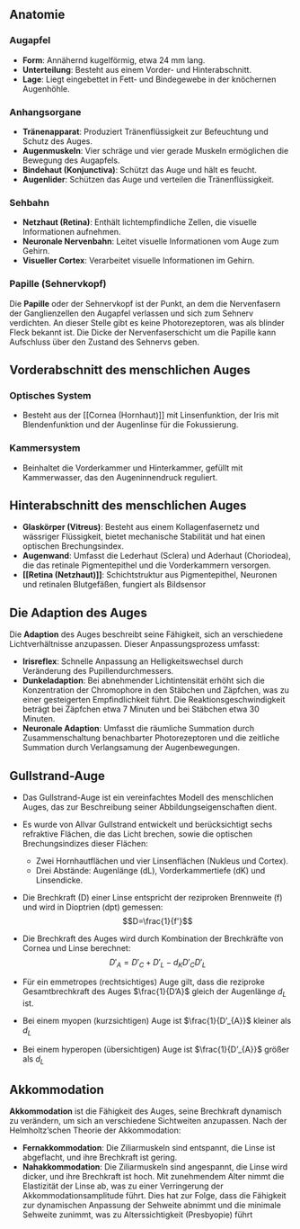 
## Anatomie
### Augapfel
- **Form**: Annähernd kugelförmig, etwa 24 mm lang.
- **Unterteilung**: Besteht aus einem Vorder- und Hinterabschnitt.
- **Lage**: Liegt eingebettet in Fett- und Bindegewebe in der knöchernen Augenhöhle.
### Anhangsorgane
- **Tränenapparat**: Produziert Tränenflüssigkeit zur Befeuchtung und Schutz des Auges.
- **Augenmuskeln**: Vier schräge und vier gerade Muskeln ermöglichen die Bewegung des Augapfels.
- **Bindehaut (Konjunctiva)**: Schützt das Auge und hält es feucht.
- **Augenlider**: Schützen das Auge und verteilen die Tränenflüssigkeit.
### Sehbahn
- **Netzhaut (Retina)**: Enthält lichtempfindliche Zellen, die visuelle Informationen aufnehmen.
- **Neuronale Nervenbahn**: Leitet visuelle Informationen vom Auge zum Gehirn.
- **Visueller Cortex**: Verarbeitet visuelle Informationen im Gehirn.
### Papille (Sehnervkopf)
Die **Papille** oder der Sehnervkopf ist der Punkt, an dem die Nervenfasern der Ganglienzellen den Augapfel verlassen und sich zum Sehnerv verdichten. An dieser Stelle gibt es keine Photorezeptoren, was als blinder Fleck bekannt ist. Die Dicke der Nervenfaserschicht um die Papille kann Aufschluss über den Zustand des Sehnervs geben.

## Vorderabschnitt des menschlichen Auges
### Optisches System
- Besteht aus der [[Cornea (Hornhaut)]] mit Linsenfunktion, der Iris mit Blendenfunktion und der Augenlinse für die Fokussierung.
### Kammersystem
- Beinhaltet die Vorderkammer und Hinterkammer, gefüllt mit Kammerwasser, das den Augeninnendruck reguliert.
## Hinterabschnitt des menschlichen Auges
- **Glaskörper (Vitreus)**: Besteht aus einem Kollagenfasernetz und wässriger Flüssigkeit, bietet mechanische Stabilität und hat einen optischen Brechungsindex.
- **Augenwand**: Umfasst die Lederhaut (Sclera) und Aderhaut (Choriodea), die das retinale Pigmentepithel und die Vorderkammern versorgen.
- **[[Retina (Netzhaut)]]**: Schichtstruktur aus Pigmentepithel, Neuronen und retinalen Blutgefäßen, fungiert als Bildsensor
## Die Adaption des Auges 
Die **Adaption** des Auges beschreibt seine Fähigkeit, sich an verschiedene Lichtverhältnisse anzupassen. Dieser Anpassungsprozess umfasst:
- **Irisreflex**: Schnelle Anpassung an Helligkeitswechsel durch Veränderung des Pupillendurchmessers.
- **Dunkeladaption**: Bei abnehmender Lichtintensität erhöht sich die Konzentration der Chromophore in den Stäbchen und Zäpfchen, was zu einer gesteigerten Empfindlichkeit führt. Die Reaktionsgeschwindigkeit beträgt bei Zäpfchen etwa 7 Minuten und bei Stäbchen etwa 30 Minuten.
- **Neuronale Adaption**: Umfasst die räumliche Summation durch Zusammenschaltung benachbarter Photorezeptoren und die zeitliche Summation durch Verlangsamung der Augenbewegungen.
## Gullstrand-Auge
- Das Gullstrand-Auge ist ein vereinfachtes Modell des menschlichen Auges, das zur Beschreibung seiner Abbildungseigenschaften dient. 
- Es wurde von Allvar Gullstrand entwickelt und berücksichtigt sechs refraktive Flächen, die das Licht brechen, sowie die optischen Brechungsindizes dieser Flächen:
	- Zwei Hornhautflächen und vier Linsenflächen (Nukleus und Cortex).
	- Drei Abstände: Augenlänge (dL), Vorderkammertiefe (dK) und Linsendicke.

- Die Brechkraft (D) einer Linse entspricht der reziproken Brennweite (f) und wird in Dioptrien (dpt) gemessen:$$D=\frac{1}{f'}$$
- Die Brechkraft des Auges wird durch Kombination der Brechkräfte von Cornea und Linse berechnet: $$D'_{A}=D'_{C}+D'_{L}-d_{K}D'_{C}D'_{L}$$
- Für ein emmetropes (rechtsichtiges) Auge gilt, dass die reziproke Gesamtbrechkraft des Auges $\frac{1}{D’A}$ gleich der Augenlänge $d_{L}$ ist. 
- Bei einem myopen (kurzsichtigen) Auge ist $\frac{1}{D’_{A}}$ kleiner als $d_L$
- Bei einem hyperopen (übersichtigen) Auge ist $\frac{1}{D’_{A}}$ größer als $d_L$
## Akkommodation
**Akkommodation** ist die Fähigkeit des Auges, seine Brechkraft dynamisch zu verändern, um sich an verschiedene Sichtweiten anzupassen. Nach der Helmholtz’schen Theorie der Akkommodation:
- **Fernakkommodation**: Die Ziliarmuskeln sind entspannt, die Linse ist abgeflacht, und ihre Brechkraft ist gering.
- **Nahakkommodation**: Die Ziliarmuskeln sind angespannt, die Linse wird dicker, und ihre Brechkraft ist hoch.
Mit zunehmendem Alter nimmt die Elastizität der Linse ab, was zu einer Verringerung der Akkommodationsamplitude führt. Dies hat zur Folge, dass die Fähigkeit zur dynamischen Anpassung der Sehweite abnimmt und die minimale Sehweite zunimmt, was zu Alterssichtigkeit (Presbyopie) führt